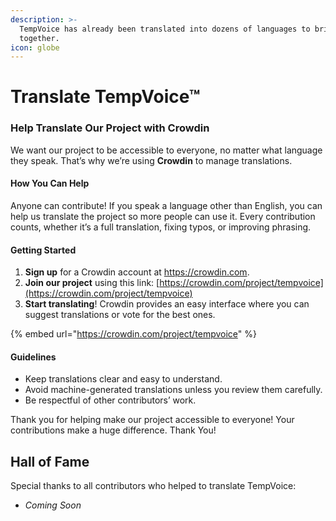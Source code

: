 ```yaml
---
description: >-
  TempVoice has already been translated into dozens of languages to bring people
  together.
icon: globe
---
```


# Translate TempVoice™

### Help Translate Our Project with Crowdin

We want our project to be accessible to everyone, no matter what language they speak. That’s why we’re using **Crowdin** to manage translations.

#### How You Can Help

Anyone can contribute! If you speak a language other than English, you can help us translate the project so more people can use it. Every contribution counts, whether it’s a full translation, fixing typos, or improving phrasing.

#### Getting Started

1. **Sign up** for a Crowdin account at https://crowdin.com.
2. **Join our project** using this link: [https://crowdin.com/project/tempvoice](https://crowdin.com/project/tempvoice)
3. **Start translating**! Crowdin provides an easy interface where you can suggest translations or vote for the best ones.

{% embed url="https://crowdin.com/project/tempvoice" %}

#### Guidelines

* Keep translations clear and easy to understand.
* Avoid machine-generated translations unless you review them carefully.
* Be respectful of other contributors’ work.

Thank you for helping make our project accessible to everyone! Your contributions make a huge difference. Thank You!

## Hall of Fame

Special thanks to all contributors who helped to translate TempVoice:

* _Coming Soon_
